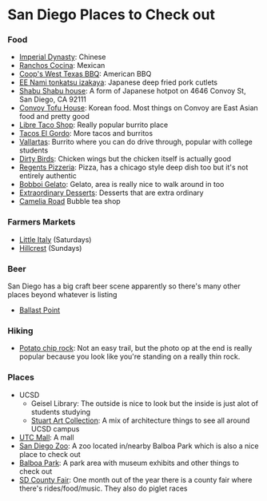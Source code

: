 # **San Diego Places to Check out**

### Food
- [Imperial Dynasty](https://www.easterndynastyrestaurant.com/): Chinese
- [Ranchos Cocina](http://ranchoscocinanorthpark.com/): Mexican
- [Coop's West Texas BBQ](https://www.coopsbbq.com/): American BBQ
- [EE Nami tonkatsu izakaya](https://www.eenamisd.com/): Japanese deep fried pork cutlets
- [Shabu Shabu house](https://goo.gl/maps/PTVA6DNJLDBLXjCt9): A form of Japanese hotpot on 4646 Convoy St, San Diego, CA 92111
- [Convoy Tofu House](https://convoytofuhouse.com/): Korean food. Most things on Convoy are East Asian food and pretty good
- [Libre Taco Shop](https://www.luchalibretacoshop.com/): Really popular burrito place
- [Tacos El Gordo](http://tacoselgordobc.com/locations/): More tacos and burritos
- [Vallartas](https://www.vallartaexpress.com/): Burrito where you can do drive through, popular with college students
- [Dirty Birds](https://www.dirtybirdsbarandgrill.com/about/pacific-beach): Chicken wings but the chicken itself is actually good
- [Regents Pizzeria](https://www.regentspizza.com/): Pizza, has a chicago style deep dish too but it's not entirely authentic
- [Bobboi Gelato](https://bobboi.com/): Gelato, area is really nice to walk around in too
- [Extraordinary Desserts](http://extraordinarydesserts.com/): Desserts that are extra ordinary
- [Camelia Road](https://www.camelliard.com/) Bubble tea shop

### Farmers Markets
- [Little Italy](https://www.littleitalysd.com/events/mercato) (Saturdays)
- [Hillcrest](https://www.facebook.com/hillcrestfarmersmarket/) (Sundays)

### Beer
San Diego has a big craft beer scene apparently so there's many other places beyond whatever is listing
- [Ballast Point](https://ballastpoint.com/)

### Hiking
- [Potato chip rock](https://www.alltrails.com/trail/us/california/potato-chip-rock-via-mt-woodson-trail): Not an easy trail, but the photo op at the end is really popular because you look like you're standing on a really thin rock.


### Places
- UCSD
  - Geisel Library: The outside is nice to look but the inside is just alot of students studying
  - [Stuart Art Collection](https://stuartcollection.ucsd.edu/artist/index.html): A mix of architecture things to see all around UCSD campus
- [UTC Mall](https://www.westfield.com/utc): A mall
- [San Diego Zoo](https://zoo.sandiegozoo.org/): A zoo located in/nearby Balboa Park which is also a nice place to check out
- [Balboa Park](https://www.balboapark.org/): A park area with museum exhibits and other things to check out
- [SD County Fair](https://sdfair.com/home/): One month out of the year there is a county fair where there's rides/food/music. They also do piglet races

